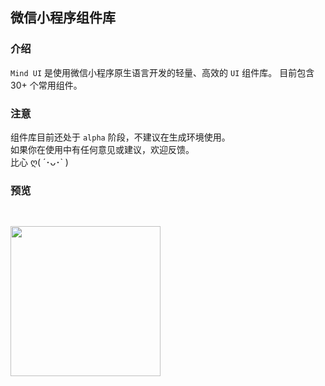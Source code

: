 ## 微信小程序组件库

### 介绍
`Mind UI` 是使用微信小程序原生语言开发的轻量、高效的 `UI` 组件库。
目前包含 30+ 个常用组件。

### 注意
组件库目前还处于 `alpha` 阶段，不建议在生成环境使用。  
如果你在使用中有任何意见或建议，欢迎反馈。  
比心 ღ( ´･ᴗ･` )

### 预览
<img src="/mini_code.jpg" width="240" height="240" style="margin-top: 30px;">
